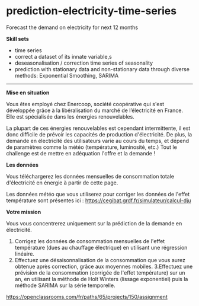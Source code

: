 # prediction-electricity-time-series
Forecast the demand on electricity for next 12 months 

**Skill sets**
- time series
- correct a dataset of its innate variable,s 
- deseasonalisation / correction time series of seasonality 
- prediction with stationary data and non-stationary data through diverse methods: Exponential Smoothing, SARIMA 

------


**Mise en situation**

Vous êtes employé chez Enercoop, société coopérative qui s'est développée grâce à la libéralisation du marché de l’électricité en France. Elle est spécialisée dans les énergies renouvelables.

La plupart de ces énergies renouvelables est cependant intermittente, il est donc difficile de prévoir les capacités de production d'électricité. De plus, la demande en électricité des utilisateurs varie au cours du temps, et dépend de paramètres comme la météo (température, luminosité, etc.) Tout le challenge est de mettre en adéquation l'offre et la demande !

**Les données**

Vous téléchargerez les données mensuelles de consommation totale d'électricité en énergie à partir de cette page.

Les données météo que vous utiliserez pour corriger les données de l'effet température sont présentes ici : https://cegibat.grdf.fr/simulateur/calcul-dju

**Votre mission**

Vous vous concentrerez uniquement sur la prédiction de la demande en électricité.

1. Corrigez les données de consommation mensuelles de l'effet température (dues au chauffage électrique) en utilisant une régression linéaire.
2. Effectuez une désaisonnalisation de la consommation que vous aurez obtenue après correction, grâce aux moyennes mobiles. 
3.Effectuez une prévision de la consommation (corrigée de l'effet température) sur un an, en utilisant la méthode de Holt Winters (lissage exponentiel) puis la méthode SARIMA sur la série temporelle.

https://openclassrooms.com/fr/paths/65/projects/150/assignment
